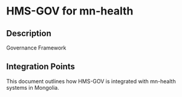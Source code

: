 # HMS-GOV for mn-health

## Description

Governance Framework

## Integration Points

This document outlines how HMS-GOV is integrated with mn-health systems in Mongolia.
